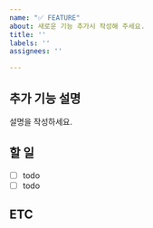 ```yaml
---
name: "✅ FEATURE"
about: 새로운 기능 추가시 작성해 주세요.
title: ''
labels: ''
assignees: ''

---
```


## 추가 기능 설명
설명을 작성하세요. 

## 할 일
- [ ] todo
- [ ] todo

## ETC
